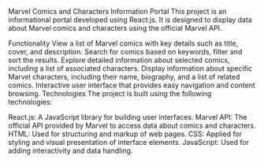Marvel Comics and Characters Information Portal
This project is an informational portal developed using React.js. It is designed to display data about Marvel comics and characters using the official Marvel API.

Functionality
View a list of Marvel comics with key details such as title, cover, and description.
Search for comics based on keywords, filter and sort the results.
Explore detailed information about selected comics, including a list of associated characters.
Display information about specific Marvel characters, including their name, biography, and a list of related comics.
Interactive user interface that provides easy navigation and content browsing.
Technologies
The project is built using the following technologies:

React.js: A JavaScript library for building user interfaces.
Marvel API: The official API provided by Marvel to access data about comics and characters.
HTML: Used for structuring and markup of web pages.
CSS: Applied for styling and visual presentation of interface elements.
JavaScript: Used for adding interactivity and data handling.
